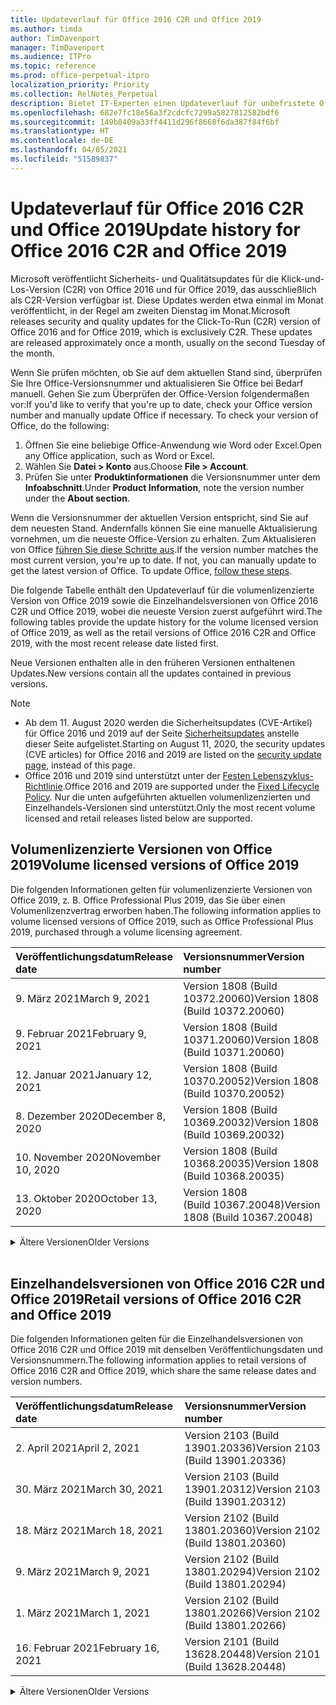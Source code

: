 ```yaml
---
title: Updateverlauf für Office 2016 C2R und Office 2019
ms.author: timda
author: TimDavenport
manager: TimDavenport
ms.audience: ITPro
ms.topic: reference
ms.prod: office-perpetual-itpro
localization_priority: Priority
ms.collection: RelNotes_Perpetual
description: Bietet IT-Experten einen Updateverlauf für unbefristete Office 2016- und 2019-Versionen, die Klick-und-Los (C2R) verwenden.
ms.openlocfilehash: 682e7fc18e56a3f2cdcfc7299a5827812582bdf6
ms.sourcegitcommit: 149b8409a33ff4411d296f8668f6da387f84f6bf
ms.translationtype: HT
ms.contentlocale: de-DE
ms.lasthandoff: 04/05/2021
ms.locfileid: "51589837"
---
```

# <a name="update-history-for-office-2016-c2r-and-office-2019"></a><span data-ttu-id="eac36-103">Updateverlauf für Office 2016 C2R und Office 2019</span><span class="sxs-lookup"><span data-stu-id="eac36-103">Update history for Office 2016 C2R and Office 2019</span></span>

<span data-ttu-id="eac36-p101">Microsoft veröffentlicht Sicherheits- und Qualitätsupdates für die Klick-und-Los-Version (C2R) von Office 2016 und für Office 2019, das ausschließlich als C2R-Version verfügbar ist. Diese Updates werden etwa einmal im Monat veröffentlicht, in der Regel am zweiten Dienstag im Monat.</span><span class="sxs-lookup"><span data-stu-id="eac36-p101">Microsoft releases security and quality updates for the Click-To-Run (C2R) version of Office 2016 and for Office 2019, which is exclusively C2R. These updates are released approximately once a month, usually on the second Tuesday of the month.</span></span>

<span data-ttu-id="eac36-p102">Wenn Sie prüfen möchten, ob Sie auf dem aktuellen Stand sind, überprüfen Sie Ihre Office-Versionsnummer und aktualisieren Sie Office bei Bedarf manuell. Gehen Sie zum Überprüfen der Office-Version folgendermaßen vor:</span><span class="sxs-lookup"><span data-stu-id="eac36-p102">If you'd like to verify that you're up to date, check your Office version number and manually update Office if necessary. To check your version of Office, do the following:</span></span>

  1.    <span data-ttu-id="eac36-108">Öffnen Sie eine beliebige Office-Anwendung wie Word oder Excel.</span><span class="sxs-lookup"><span data-stu-id="eac36-108">Open any Office application, such as Word or Excel.</span></span>
  2.    <span data-ttu-id="eac36-109">Wählen Sie **Datei > Konto** aus.</span><span class="sxs-lookup"><span data-stu-id="eac36-109">Choose **File > Account**.</span></span>
  3.    <span data-ttu-id="eac36-110">Prüfen Sie unter **Produktinformationen** die Versionsnummer unter dem **Infoabschnitt**.</span><span class="sxs-lookup"><span data-stu-id="eac36-110">Under **Product Information**, note the version number under the **About section**.</span></span>

<span data-ttu-id="eac36-p103">Wenn die Versionsnummer der aktuellen Version entspricht, sind Sie auf dem neuesten Stand. Andernfalls können Sie eine manuelle Aktualisierung vornehmen, um die neueste Office-Version zu erhalten. Zum Aktualisieren von Office [führen Sie diese Schritte aus](https://support.office.com/article/2ab296f3-7f03-43a2-8e50-46de917611c5).</span><span class="sxs-lookup"><span data-stu-id="eac36-p103">If the version number matches the most current version, you're up to date. If not, you can manually update to get the latest version of Office. To update Office, [follow these steps](https://support.office.com/article/2ab296f3-7f03-43a2-8e50-46de917611c5).</span></span>


<span data-ttu-id="eac36-114">Die folgende Tabelle enthält den Updateverlauf für die volumenlizenzierte Version von Office 2019 sowie die Einzelhandelsversionen von Office 2016 C2R und Office 2019, wobei die neueste Version zuerst aufgeführt wird.</span><span class="sxs-lookup"><span data-stu-id="eac36-114">The following tables provide the update history for the volume licensed version of Office 2019, as well as the retail versions of Office 2016 C2R and Office 2019, with the most recent release date listed first.</span></span>

<span data-ttu-id="eac36-115">Neue Versionen enthalten alle in den früheren Versionen enthaltenen Updates.</span><span class="sxs-lookup"><span data-stu-id="eac36-115">New versions contain all the updates contained in previous versions.</span></span>


 > [!NOTE]
> - <span data-ttu-id="eac36-116">Ab dem 11. August 2020 werden die Sicherheitsupdates (CVE-Artikel) für Office 2016 und 2019 auf der Seite [Sicherheitsupdates](./microsoft365-apps-security-updates.md) anstelle dieser Seite aufgelistet.</span><span class="sxs-lookup"><span data-stu-id="eac36-116">Starting on August 11, 2020, the security updates (CVE articles) for Office 2016 and 2019 are listed on the [security update page](./microsoft365-apps-security-updates.md), instead of this page.</span></span> 
> - <span data-ttu-id="eac36-117">Office 2016 und 2019 sind unterstützt unter der [Festen Lebenszyklus-Richtlinie](/lifecycle/policies/fixed).</span><span class="sxs-lookup"><span data-stu-id="eac36-117">Office 2016 and 2019 are supported under the [Fixed Lifecycle Policy](/lifecycle/policies/fixed).</span></span> <span data-ttu-id="eac36-118">Nur die unten aufgeführten aktuellen volumenlizenzierten und Einzelhandels-Versionen sind unterstützt.</span><span class="sxs-lookup"><span data-stu-id="eac36-118">Only the most recent volume licensed and retail releases listed below are supported.</span></span>


## <a name="volume-licensed-versions-of-office-2019"></a><span data-ttu-id="eac36-119">Volumenlizenzierte Versionen von Office 2019</span><span class="sxs-lookup"><span data-stu-id="eac36-119">Volume licensed versions of Office 2019</span></span>
<span data-ttu-id="eac36-120">Die folgenden Informationen gelten für volumenlizenzierte Versionen von Office 2019, z. B. Office Professional Plus 2019, das Sie über einen Volumenlizenzvertrag erworben haben.</span><span class="sxs-lookup"><span data-stu-id="eac36-120">The following information applies to volume licensed versions of Office 2019, such as Office Professional Plus 2019, purchased through a volume licensing agreement.</span></span>

[//]: # (NICHT ENTFERNEN VL TABELLE START)


|<span data-ttu-id="eac36-122">**Veröffentlichungsdatum**</span><span class="sxs-lookup"><span data-stu-id="eac36-122">**Release date**</span></span>|<span data-ttu-id="eac36-123">**Versionsnummer**</span><span class="sxs-lookup"><span data-stu-id="eac36-123">**Version number**</span></span>|
|:-----|:-----|
|<span data-ttu-id="eac36-124">9. März 2021</span><span class="sxs-lookup"><span data-stu-id="eac36-124">March 9, 2021</span></span>|<span data-ttu-id="eac36-125">Version 1808 (Build 10372.20060)</span><span class="sxs-lookup"><span data-stu-id="eac36-125">Version 1808 (Build 10372.20060)</span></span>|
|<span data-ttu-id="eac36-126">9. Februar 2021</span><span class="sxs-lookup"><span data-stu-id="eac36-126">February 9, 2021</span></span>|<span data-ttu-id="eac36-127">Version 1808 (Build 10371.20060)</span><span class="sxs-lookup"><span data-stu-id="eac36-127">Version 1808 (Build 10371.20060)</span></span>|
|<span data-ttu-id="eac36-128">12. Januar 2021</span><span class="sxs-lookup"><span data-stu-id="eac36-128">January 12, 2021</span></span>|<span data-ttu-id="eac36-129">Version 1808 (Build 10370.20052)</span><span class="sxs-lookup"><span data-stu-id="eac36-129">Version 1808 (Build 10370.20052)</span></span>|
|<span data-ttu-id="eac36-130">8. Dezember 2020</span><span class="sxs-lookup"><span data-stu-id="eac36-130">December 8, 2020</span></span>|<span data-ttu-id="eac36-131">Version 1808 (Build 10369.20032)</span><span class="sxs-lookup"><span data-stu-id="eac36-131">Version 1808 (Build 10369.20032)</span></span>|
|<span data-ttu-id="eac36-132">10. November 2020</span><span class="sxs-lookup"><span data-stu-id="eac36-132">November 10, 2020</span></span>|<span data-ttu-id="eac36-133">Version 1808 (Build 10368.20035)</span><span class="sxs-lookup"><span data-stu-id="eac36-133">Version 1808 (Build 10368.20035)</span></span>|
|<span data-ttu-id="eac36-134">13. Oktober 2020</span><span class="sxs-lookup"><span data-stu-id="eac36-134">October 13, 2020</span></span>|<span data-ttu-id="eac36-135">Version 1808 (Build 10367.20048)</span><span class="sxs-lookup"><span data-stu-id="eac36-135">Version 1808 (Build 10367.20048)</span></span>|


[//]: # (NICHT ENTFERNEN VL TABELLE ENDE)

<details>
<summary><span data-ttu-id="eac36-137">Ältere Versionen</span><span class="sxs-lookup"><span data-stu-id="eac36-137">Older Versions</span></span></summary>
 

[//]: # (NICHT ENTFERNEN VL ALTE TABELLE START)


|<span data-ttu-id="eac36-139">**Veröffentlichungsdatum**</span><span class="sxs-lookup"><span data-stu-id="eac36-139">**Release date**</span></span>|<span data-ttu-id="eac36-140">**Versionsnummer**</span><span class="sxs-lookup"><span data-stu-id="eac36-140">**Version number**</span></span>|
|:-----|:-----|
|<span data-ttu-id="eac36-141">8. September 2020</span><span class="sxs-lookup"><span data-stu-id="eac36-141">September 8, 2020</span></span>|<span data-ttu-id="eac36-142">Version 1808 (Build 10366.20016)</span><span class="sxs-lookup"><span data-stu-id="eac36-142">Version 1808 (Build 10366.20016)</span></span>|
|<span data-ttu-id="eac36-143">11. August 2020</span><span class="sxs-lookup"><span data-stu-id="eac36-143">August 11, 2020</span></span>|<span data-ttu-id="eac36-144">Version 1808 (Build 10364.20059)</span><span class="sxs-lookup"><span data-stu-id="eac36-144">Version 1808 (Build 10364.20059)</span></span>|
|<span data-ttu-id="eac36-145">14. Juli 2020</span><span class="sxs-lookup"><span data-stu-id="eac36-145">July 14, 2020</span></span>   |<span data-ttu-id="eac36-146">Version 1808 (Build 10363.20015)</span><span class="sxs-lookup"><span data-stu-id="eac36-146">Version 1808 (Build 10363.20015)</span></span>  |
|<span data-ttu-id="eac36-147">9. Juni 2020</span><span class="sxs-lookup"><span data-stu-id="eac36-147">June 9, 2020</span></span>   |<span data-ttu-id="eac36-148">Version 1808 (Build 10361.20002)</span><span class="sxs-lookup"><span data-stu-id="eac36-148">Version 1808 (Build 10361.20002)</span></span>  |
|<span data-ttu-id="eac36-149">12. Mai 2020</span><span class="sxs-lookup"><span data-stu-id="eac36-149">May 12, 2020</span></span>   |<span data-ttu-id="eac36-150">Version 1808 (Build 10359.20023)</span><span class="sxs-lookup"><span data-stu-id="eac36-150">Version 1808 (Build 10359.20023)</span></span>  |
|<span data-ttu-id="eac36-151">14. April 2020</span><span class="sxs-lookup"><span data-stu-id="eac36-151">April 14, 2020</span></span>   |<span data-ttu-id="eac36-152">Version 1808 (Build 10358.20061)</span><span class="sxs-lookup"><span data-stu-id="eac36-152">Version 1808 (Build 10358.20061)</span></span>  |
|<span data-ttu-id="eac36-153">10. März 2020</span><span class="sxs-lookup"><span data-stu-id="eac36-153">March 10, 2020</span></span>   |<span data-ttu-id="eac36-154">Version 1808 (Build 10357.20081)</span><span class="sxs-lookup"><span data-stu-id="eac36-154">Version 1808 (Build 10357.20081)</span></span>  |
|<span data-ttu-id="eac36-155">11. Februar 2020</span><span class="sxs-lookup"><span data-stu-id="eac36-155">February 11, 2020</span></span>   |<span data-ttu-id="eac36-156">Version 1808 (Build 10356.20006)</span><span class="sxs-lookup"><span data-stu-id="eac36-156">Version 1808 (Build 10356.20006)</span></span>  |


[//]: # (NICHT ENTFERNEN VL ALTE TABELLE ENDE)

</details>


<br/>

## <a name="retail-versions-of-office-2016-c2r-and-office-2019"></a><span data-ttu-id="eac36-158">Einzelhandelsversionen von Office 2016 C2R und Office 2019</span><span class="sxs-lookup"><span data-stu-id="eac36-158">Retail versions of Office 2016 C2R and Office 2019</span></span>
<span data-ttu-id="eac36-159">Die folgenden Informationen gelten für die Einzelhandelsversionen von Office 2016 C2R und Office 2019 mit denselben Veröffentlichungsdaten und Versionsnummern.</span><span class="sxs-lookup"><span data-stu-id="eac36-159">The following information applies to retail versions of Office 2016 C2R and Office 2019, which share the same release dates and version numbers.</span></span>

[//]: # (NICHT ENTFERNEN EINZELHANDEL TABELLE START)


|<span data-ttu-id="eac36-161">**Veröffentlichungsdatum**</span><span class="sxs-lookup"><span data-stu-id="eac36-161">**Release date**</span></span>|<span data-ttu-id="eac36-162">**Versionsnummer**</span><span class="sxs-lookup"><span data-stu-id="eac36-162">**Version number**</span></span>|
|:-----|:-----|
|<span data-ttu-id="eac36-163">2. April 2021</span><span class="sxs-lookup"><span data-stu-id="eac36-163">April 2, 2021</span></span>|<span data-ttu-id="eac36-164">Version 2103 (Build 13901.20336)</span><span class="sxs-lookup"><span data-stu-id="eac36-164">Version 2103 (Build 13901.20336)</span></span>|
|<span data-ttu-id="eac36-165">30. März 2021</span><span class="sxs-lookup"><span data-stu-id="eac36-165">March 30, 2021</span></span>|<span data-ttu-id="eac36-166">Version 2103 (Build 13901.20312)</span><span class="sxs-lookup"><span data-stu-id="eac36-166">Version 2103 (Build 13901.20312)</span></span>|
|<span data-ttu-id="eac36-167">18. März 2021</span><span class="sxs-lookup"><span data-stu-id="eac36-167">March 18, 2021</span></span>|<span data-ttu-id="eac36-168">Version 2102 (Build 13801.20360)</span><span class="sxs-lookup"><span data-stu-id="eac36-168">Version 2102 (Build 13801.20360)</span></span>|
|<span data-ttu-id="eac36-169">9. März 2021</span><span class="sxs-lookup"><span data-stu-id="eac36-169">March 9, 2021</span></span>|<span data-ttu-id="eac36-170">Version 2102 (Build 13801.20294)</span><span class="sxs-lookup"><span data-stu-id="eac36-170">Version 2102 (Build 13801.20294)</span></span>|
|<span data-ttu-id="eac36-171">1. März 2021</span><span class="sxs-lookup"><span data-stu-id="eac36-171">March 1, 2021</span></span>|<span data-ttu-id="eac36-172">Version 2102 (Build 13801.20266)</span><span class="sxs-lookup"><span data-stu-id="eac36-172">Version 2102 (Build 13801.20266)</span></span>|
|<span data-ttu-id="eac36-173">16. Februar 2021</span><span class="sxs-lookup"><span data-stu-id="eac36-173">February 16, 2021</span></span>|<span data-ttu-id="eac36-174">Version 2101 (Build 13628.20448)</span><span class="sxs-lookup"><span data-stu-id="eac36-174">Version 2101 (Build 13628.20448)</span></span>|


[//]: # (NICHT ENTFERNEN EINZELHANDEL TABELLE ENDE)

<details>
<summary><span data-ttu-id="eac36-176">Ältere Versionen</span><span class="sxs-lookup"><span data-stu-id="eac36-176">Older Versions</span></span></summary>
 

[//]: # (NICHT ENTFERNEN EINZELHANDEL ALTE TABELLE START)


|<span data-ttu-id="eac36-178">**Veröffentlichungsdatum**</span><span class="sxs-lookup"><span data-stu-id="eac36-178">**Release date**</span></span>|<span data-ttu-id="eac36-179">**Versionsnummer**</span><span class="sxs-lookup"><span data-stu-id="eac36-179">**Version number**</span></span>|
|:-----|:-----|
|<span data-ttu-id="eac36-180">9. Februar 2021</span><span class="sxs-lookup"><span data-stu-id="eac36-180">February 9, 2021</span></span>|<span data-ttu-id="eac36-181">Version 2101 (Build 13628.20380)</span><span class="sxs-lookup"><span data-stu-id="eac36-181">Version 2101 (Build 13628.20380)</span></span>|
|<span data-ttu-id="eac36-182">26. Januar 2021</span><span class="sxs-lookup"><span data-stu-id="eac36-182">January 26, 2021</span></span>|<span data-ttu-id="eac36-183">Version 2101 (Build 13628.20274)</span><span class="sxs-lookup"><span data-stu-id="eac36-183">Version 2101 (Build 13628.20274)</span></span>|
|<span data-ttu-id="eac36-184">21. Januar 2021</span><span class="sxs-lookup"><span data-stu-id="eac36-184">January 21, 2021</span></span>|<span data-ttu-id="eac36-185">Version 2012 (Build 13530.20440)</span><span class="sxs-lookup"><span data-stu-id="eac36-185">Version 2012 (Build 13530.20440)</span></span>|
|<span data-ttu-id="eac36-186">12. Januar 2021</span><span class="sxs-lookup"><span data-stu-id="eac36-186">January 12, 2021</span></span>|<span data-ttu-id="eac36-187">Version 2012 (Build 13530.20376)</span><span class="sxs-lookup"><span data-stu-id="eac36-187">Version 2012 (Build 13530.20376)</span></span>|
|<span data-ttu-id="eac36-188">5. Januar 2021</span><span class="sxs-lookup"><span data-stu-id="eac36-188">January 5, 2021</span></span>|<span data-ttu-id="eac36-189">Version 2012 (Build 13530.20316)</span><span class="sxs-lookup"><span data-stu-id="eac36-189">Version 2012 (Build 13530.20316)</span></span>|
|<span data-ttu-id="eac36-190">21. Dezember 2020</span><span class="sxs-lookup"><span data-stu-id="eac36-190">December 21, 2020</span></span>|<span data-ttu-id="eac36-191">Version 2011 (Build 13426.20404)</span><span class="sxs-lookup"><span data-stu-id="eac36-191">Version 2011 (Build 13426.20404)</span></span>|
|<span data-ttu-id="eac36-192">8. Dezember 2020</span><span class="sxs-lookup"><span data-stu-id="eac36-192">December 8, 2020</span></span>|<span data-ttu-id="eac36-193">Version 2011 (Build 13426.20332)</span><span class="sxs-lookup"><span data-stu-id="eac36-193">Version 2011 (Build 13426.20332)</span></span>|
|<span data-ttu-id="eac36-194">2. Dezember 2020</span><span class="sxs-lookup"><span data-stu-id="eac36-194">December 2, 2020</span></span>|<span data-ttu-id="eac36-195">Version 2011 (Build 13426.20308)</span><span class="sxs-lookup"><span data-stu-id="eac36-195">Version 2011 (Build 13426.20308)</span></span>|
|<span data-ttu-id="eac36-196">30. November 2020</span><span class="sxs-lookup"><span data-stu-id="eac36-196">November 30, 2020</span></span>|<span data-ttu-id="eac36-197">Version 2011 (Build 13426.20294)</span><span class="sxs-lookup"><span data-stu-id="eac36-197">Version 2011 (Build 13426.20294)</span></span>|
|<span data-ttu-id="eac36-198">23. November 2020</span><span class="sxs-lookup"><span data-stu-id="eac36-198">November 23, 2020</span></span>|<span data-ttu-id="eac36-199">Version 2011 (Build 13426.20274)</span><span class="sxs-lookup"><span data-stu-id="eac36-199">Version 2011 (Build 13426.20274)</span></span>|
|<span data-ttu-id="eac36-200">17. November 2020</span><span class="sxs-lookup"><span data-stu-id="eac36-200">November 17, 2020</span></span>|<span data-ttu-id="eac36-201">Version 2010 (Build 13328.20408)</span><span class="sxs-lookup"><span data-stu-id="eac36-201">Version 2010 (Build 13328.20408)</span></span>|
|<span data-ttu-id="eac36-202">10. November 2020</span><span class="sxs-lookup"><span data-stu-id="eac36-202">November 10, 2020</span></span>|<span data-ttu-id="eac36-203">Version 2010 (Build 13328.20356)</span><span class="sxs-lookup"><span data-stu-id="eac36-203">Version 2010 (Build 13328.20356)</span></span>|
|<span data-ttu-id="eac36-204">27. Oktober 2020</span><span class="sxs-lookup"><span data-stu-id="eac36-204">October 27, 2020</span></span>|<span data-ttu-id="eac36-205">Version 2010 (Build 13328.20292)</span><span class="sxs-lookup"><span data-stu-id="eac36-205">Version 2010 (Build 13328.20292)</span></span>|
|<span data-ttu-id="eac36-206">21. Oktober 2020</span><span class="sxs-lookup"><span data-stu-id="eac36-206">October 21, 2020</span></span>|<span data-ttu-id="eac36-207">Version 2009 (Build 13231.20418)</span><span class="sxs-lookup"><span data-stu-id="eac36-207">Version 2009 (Build 13231.20418)</span></span>|
|<span data-ttu-id="eac36-208">13. Oktober 2020</span><span class="sxs-lookup"><span data-stu-id="eac36-208">October 13, 2020</span></span>|<span data-ttu-id="eac36-209">Version 2009 (Build 13231.20390)</span><span class="sxs-lookup"><span data-stu-id="eac36-209">Version 2009 (Build 13231.20390)</span></span>|
|<span data-ttu-id="eac36-210">8. Oktober 2020</span><span class="sxs-lookup"><span data-stu-id="eac36-210">October 8, 2020</span></span>|<span data-ttu-id="eac36-211">Version 2009 (Build 13231.20368)</span><span class="sxs-lookup"><span data-stu-id="eac36-211">Version 2009 (Build 13231.20368)</span></span>|
|<span data-ttu-id="eac36-212">28. September 2020</span><span class="sxs-lookup"><span data-stu-id="eac36-212">September 28, 2020</span></span>|<span data-ttu-id="eac36-213">Version 2009 (Build 13231.20262)</span><span class="sxs-lookup"><span data-stu-id="eac36-213">Version 2009 (Build 13231.20262)</span></span>|
|<span data-ttu-id="eac36-214">22. September 2020</span><span class="sxs-lookup"><span data-stu-id="eac36-214">September 22, 2020</span></span>|<span data-ttu-id="eac36-215">Version 2008 (Build 13127.20508)</span><span class="sxs-lookup"><span data-stu-id="eac36-215">Version 2008 (Build 13127.20508)</span></span>|
|<span data-ttu-id="eac36-216">9. September 2020</span><span class="sxs-lookup"><span data-stu-id="eac36-216">September 9, 2020</span></span>|<span data-ttu-id="eac36-217">Version 2008 (Build 13127.20408)</span><span class="sxs-lookup"><span data-stu-id="eac36-217">Version 2008 (Build 13127.20408)</span></span>|
|<span data-ttu-id="eac36-218">31. August 2020</span><span class="sxs-lookup"><span data-stu-id="eac36-218">August 31, 2020</span></span>|<span data-ttu-id="eac36-219">Version 2008 (Build 13127.20296)</span><span class="sxs-lookup"><span data-stu-id="eac36-219">Version 2008 (Build 13127.20296)</span></span>|
|<span data-ttu-id="eac36-220">25. August 2020</span><span class="sxs-lookup"><span data-stu-id="eac36-220">August 25, 2020</span></span>|<span data-ttu-id="eac36-221">Version 2007 (Build 13029.20460)</span><span class="sxs-lookup"><span data-stu-id="eac36-221">Version 2007 (Build 13029.20460)</span></span>|
|<span data-ttu-id="eac36-222">11. August 2020</span><span class="sxs-lookup"><span data-stu-id="eac36-222">August 11, 2020</span></span>|<span data-ttu-id="eac36-223">Version 2007 (Build 13029.20344)</span><span class="sxs-lookup"><span data-stu-id="eac36-223">Version 2007 (Build 13029.20344)</span></span>|
|<span data-ttu-id="eac36-224">30. Juli 2020</span><span class="sxs-lookup"><span data-stu-id="eac36-224">July 30, 2020</span></span>|<span data-ttu-id="eac36-225">Version 2007 (Build 13029.20308)</span><span class="sxs-lookup"><span data-stu-id="eac36-225">Version 2007 (Build 13029.20308)</span></span>  |
|<span data-ttu-id="eac36-226">28. Juli 2020</span><span class="sxs-lookup"><span data-stu-id="eac36-226">July 28, 2020</span></span>|<span data-ttu-id="eac36-227">Version 2006 (Build 13001.20498)</span><span class="sxs-lookup"><span data-stu-id="eac36-227">Version 2006 (Build 13001.20498)</span></span>  |
|<span data-ttu-id="eac36-228">14. Juli 2020</span><span class="sxs-lookup"><span data-stu-id="eac36-228">July 14, 2020</span></span>|<span data-ttu-id="eac36-229">Version 2006 (Build 13001.20384)</span><span class="sxs-lookup"><span data-stu-id="eac36-229">Version 2006 (Build 13001.20384)</span></span>  |
|<span data-ttu-id="eac36-230">30. Juni 2020</span><span class="sxs-lookup"><span data-stu-id="eac36-230">June 30, 2020</span></span>|<span data-ttu-id="eac36-231">Version 2006 (Build 13001.20266)</span><span class="sxs-lookup"><span data-stu-id="eac36-231">Version 2006 (Build 13001.20266)</span></span>  |
|<span data-ttu-id="eac36-232">24. Juni 2020</span><span class="sxs-lookup"><span data-stu-id="eac36-232">June 24, 2020</span></span>|<span data-ttu-id="eac36-233">Version 2005 (Build 12827.20470)</span><span class="sxs-lookup"><span data-stu-id="eac36-233">Version 2005 (Build 12827.20470)</span></span>  |
|<span data-ttu-id="eac36-234">9. Juni 2020</span><span class="sxs-lookup"><span data-stu-id="eac36-234">June 9, 2020</span></span>|<span data-ttu-id="eac36-235">Version 2005 (Build 12827.20336)</span><span class="sxs-lookup"><span data-stu-id="eac36-235">Version 2005 (Build 12827.20336)</span></span>  |
|<span data-ttu-id="eac36-236">2. Juni 2020</span><span class="sxs-lookup"><span data-stu-id="eac36-236">June 2, 2020</span></span>|<span data-ttu-id="eac36-237">Version 2005 (Build 12827.20268)</span><span class="sxs-lookup"><span data-stu-id="eac36-237">Version 2005 (Build 12827.20268)</span></span>  |
|<span data-ttu-id="eac36-238">21. Mai 2020</span><span class="sxs-lookup"><span data-stu-id="eac36-238">May 21, 2020</span></span>|<span data-ttu-id="eac36-239">Version 2004 (Build 12730.20352)</span><span class="sxs-lookup"><span data-stu-id="eac36-239">Version 2004 (Build 12730.20352)</span></span>  |
|<span data-ttu-id="eac36-240">12. Mai 2020</span><span class="sxs-lookup"><span data-stu-id="eac36-240">May 12, 2020</span></span>|<span data-ttu-id="eac36-241">Version 2004 (Build 12730.20270)</span><span class="sxs-lookup"><span data-stu-id="eac36-241">Version 2004 (Build 12730.20270)</span></span>  |
|<span data-ttu-id="eac36-242">4. Mai 2020</span><span class="sxs-lookup"><span data-stu-id="eac36-242">May 4, 2020</span></span>|<span data-ttu-id="eac36-243">Version 2004 (Build 12730.20250)</span><span class="sxs-lookup"><span data-stu-id="eac36-243">Version 2004 (Build 12730.20250)</span></span>  |
|<span data-ttu-id="eac36-244">29. April 2020</span><span class="sxs-lookup"><span data-stu-id="eac36-244">April 29, 2020</span></span>|<span data-ttu-id="eac36-245">Version 2004 (Build 12730.20236)</span><span class="sxs-lookup"><span data-stu-id="eac36-245">Version 2004 (Build 12730.20236)</span></span>  |
|<span data-ttu-id="eac36-246">15. April 2020</span><span class="sxs-lookup"><span data-stu-id="eac36-246">April 15, 2020</span></span>|<span data-ttu-id="eac36-247">Version 2003 (Build 12624.20466)</span><span class="sxs-lookup"><span data-stu-id="eac36-247">Version 2003 (Build 12624.20466)</span></span>  |
|<span data-ttu-id="eac36-248">14. April 2020</span><span class="sxs-lookup"><span data-stu-id="eac36-248">April 14, 2020</span></span>|<span data-ttu-id="eac36-249">Version 2003 (Build 12624.20442)</span><span class="sxs-lookup"><span data-stu-id="eac36-249">Version 2003 (Build 12624.20442)</span></span>  |
|<span data-ttu-id="eac36-250">31. März 2020</span><span class="sxs-lookup"><span data-stu-id="eac36-250">March 31, 2020</span></span>|<span data-ttu-id="eac36-251">Version 2003 (Build 12624.20382)</span><span class="sxs-lookup"><span data-stu-id="eac36-251">Version 2003 (Build 12624.20382)</span></span>  |
|<span data-ttu-id="eac36-252">25. März 2020</span><span class="sxs-lookup"><span data-stu-id="eac36-252">March 25, 2020</span></span>|<span data-ttu-id="eac36-253">Version 2003 (Build 12624.20320)</span><span class="sxs-lookup"><span data-stu-id="eac36-253">Version 2003 (Build 12624.20320)</span></span>  |
|<span data-ttu-id="eac36-254">10. März 2020</span><span class="sxs-lookup"><span data-stu-id="eac36-254">March 10, 2020</span></span>|<span data-ttu-id="eac36-255">Version 2002 (Build 12527.20278)</span><span class="sxs-lookup"><span data-stu-id="eac36-255">Version 2002 (Build 12527.20278)</span></span>  |
|<span data-ttu-id="eac36-256">1. März 2020</span><span class="sxs-lookup"><span data-stu-id="eac36-256">March 1, 2020</span></span>   |<span data-ttu-id="eac36-257">Version 2002 (Build 12527.20242)</span><span class="sxs-lookup"><span data-stu-id="eac36-257">Version 2002 (Build 12527.20242)</span></span>  |


[//]: # (NICHT ENTFERNEN EINZELHANDEL ALTE TABELLE ENDE)


</details>